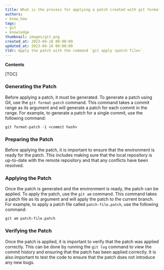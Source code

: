 ```yaml
---
title: What is the process for applying a patch created with git format-patch?
authors:
- know_how
tags:
- git
- knowledge
thumbnail: images/git.png
created_at: 2023-04-18 00:00:00
updated_at: 2023-04-18 00:00:00
tldr: Apply the patch with the command `git apply <patch file>`.
---
```


**Contents**

[TOC]

### Generating the Patch

Before applying a patch, it must be generated. To generate a patch using Git, use the `git format-patch` command. This command takes a commit range as its argument and will generate a patch for each commit in the range. For example, to generate a patch for a single commit, use the following command:

```git
git format-patch -1 <commit hash>
```

### Preparing the Patch

Before applying the patch, it is important to ensure that the environment is ready for the patch. This includes making sure that the local repository is up-to-date with the remote repository and that any conflicts have been resolved.

### Applying the Patch

Once the patch is generated and the environment is ready, the patch can be applied. To apply the patch, use the `git am` command. This command takes a patch file as its argument and will apply the patch to the current branch. For example, to apply a patch file called `patch-file.patch`, use the following command:

```git
git am patch-file.patch
```

### Verifying the Patch

Once the patch is applied, it is important to verify that the patch was applied correctly. This can be done by running the `git log` command to view the commit history and ensuring that the patch has been applied correctly. It is also important to test the code to ensure that the patch does not introduce any new bugs.

